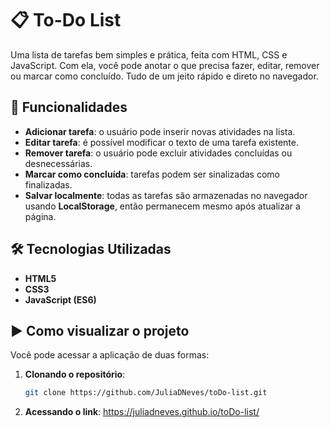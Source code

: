 # 📋 To-Do List  

Uma lista de tarefas bem simples e prática, feita com HTML, CSS e JavaScript. 
Com ela, você pode anotar o que precisa fazer, editar, remover ou marcar como concluído. Tudo de um jeito rápido e direto no navegador.

## 🚀 Funcionalidades  

- **Adicionar tarefa**: o usuário pode inserir novas atividades na lista.  
- **Editar tarefa**: é possível modificar o texto de uma tarefa existente.  
- **Remover tarefa**: o usuário pode excluir atividades concluídas ou desnecessárias.  
- **Marcar como concluída**: tarefas podem ser sinalizadas como finalizadas.
- **Salvar localmente**: todas as tarefas são armazenadas no navegador usando **LocalStorage**, então permanecem mesmo após atualizar a página.  
  
## 🛠️ Tecnologias Utilizadas  

- **HTML5**
- **CSS3**
- **JavaScript (ES6)**

## ▶️ Como visualizar o projeto  

Você pode acessar a aplicação de duas formas:  

1. **Clonando o repositório**:  
   ```bash
   git clone https://github.com/JuliaDNeves/toDo-list.git

2. **Acessando o link**:
  https://juliadneves.github.io/toDo-list/

 
